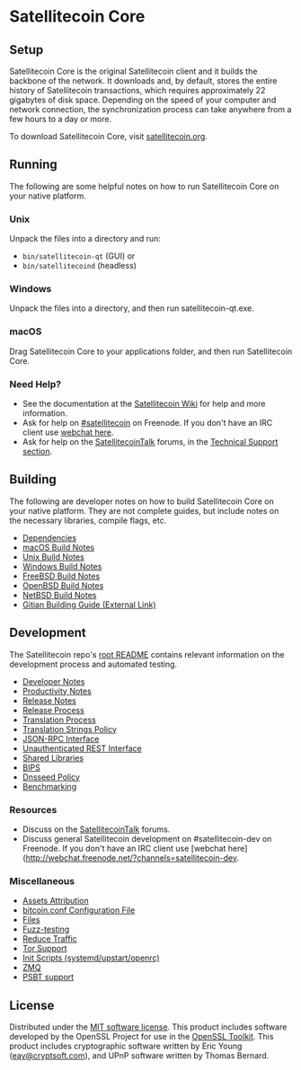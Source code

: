 Satellitecoin Core
=============

Setup
---------------------
Satellitecoin Core is the original Satellitecoin client and it builds the backbone of the network. It downloads and, by default, stores the entire history of Satellitecoin transactions, which requires approximately 22 gigabytes of disk space. Depending on the speed of your computer and network connection, the synchronization process can take anywhere from a few hours to a day or more.

To download Satellitecoin Core, visit [satellitecoin.org](https://satellitecoin.org/).

Running
---------------------
The following are some helpful notes on how to run Satellitecoin Core on your native platform.

### Unix

Unpack the files into a directory and run:

- `bin/satellitecoin-qt` (GUI) or
- `bin/satellitecoind` (headless)

### Windows

Unpack the files into a directory, and then run satellitecoin-qt.exe.

### macOS

Drag Satellitecoin Core to your applications folder, and then run Satellitecoin Core.

### Need Help?

* See the documentation at the [Satellitecoin Wiki](https://satellitecoin.info/)
for help and more information.
* Ask for help on [#satellitecoin](http://webchat.freenode.net?channels=satellitecoin) on Freenode. If you don't have an IRC client use [webchat here](http://webchat.freenode.net?channels=satellitecoin).
* Ask for help on the [SatellitecoinTalk](https://satellitecointalk.io/) forums, in the [Technical Support section](https://satellitecointalk.io/c/technical-support).

Building
---------------------
The following are developer notes on how to build Satellitecoin Core on your native platform. They are not complete guides, but include notes on the necessary libraries, compile flags, etc.

- [Dependencies](dependencies.md)
- [macOS Build Notes](build-osx.md)
- [Unix Build Notes](build-unix.md)
- [Windows Build Notes](build-windows.md)
- [FreeBSD Build Notes](build-freebsd.md)
- [OpenBSD Build Notes](build-openbsd.md)
- [NetBSD Build Notes](build-netbsd.md)
- [Gitian Building Guide (External Link)](https://github.com/bitcoin-core/docs/blob/master/gitian-building.md)

Development
---------------------
The Satellitecoin repo's [root README](/README.md) contains relevant information on the development process and automated testing.

- [Developer Notes](developer-notes.md)
- [Productivity Notes](productivity.md)
- [Release Notes](release-notes.md)
- [Release Process](release-process.md)
- [Translation Process](translation_process.md)
- [Translation Strings Policy](translation_strings_policy.md)
- [JSON-RPC Interface](JSON-RPC-interface.md)
- [Unauthenticated REST Interface](REST-interface.md)
- [Shared Libraries](shared-libraries.md)
- [BIPS](bips.md)
- [Dnsseed Policy](dnsseed-policy.md)
- [Benchmarking](benchmarking.md)

### Resources
* Discuss on the [SatellitecoinTalk](https://satellitecointalk.io/) forums.
* Discuss general Satellitecoin development on #satellitecoin-dev on Freenode. If you don't have an IRC client use [webchat here](http://webchat.freenode.net/?channels=satellitecoin-dev.

### Miscellaneous
- [Assets Attribution](assets-attribution.md)
- [bitcoin.conf Configuration File](bitcoin-conf.md)
- [Files](files.md)
- [Fuzz-testing](fuzzing.md)
- [Reduce Traffic](reduce-traffic.md)
- [Tor Support](tor.md)
- [Init Scripts (systemd/upstart/openrc)](init.md)
- [ZMQ](zmq.md)
- [PSBT support](psbt.md)

License
---------------------
Distributed under the [MIT software license](/COPYING).
This product includes software developed by the OpenSSL Project for use in the [OpenSSL Toolkit](https://www.openssl.org/). This product includes
cryptographic software written by Eric Young ([eay@cryptsoft.com](mailto:eay@cryptsoft.com)), and UPnP software written by Thomas Bernard.
